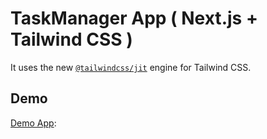 # TaskManager App  ( Next.js + Tailwind CSS )


It uses the new [`@tailwindcss/jit`](https://github.com/tailwindlabs/tailwindcss-jit) engine for Tailwind CSS.

## Demo
[Demo App](https://www.notion.so/https-romantic-elion-06f266-netlify-app-b653e60e09764fabb9eaafca9cc853ab):

